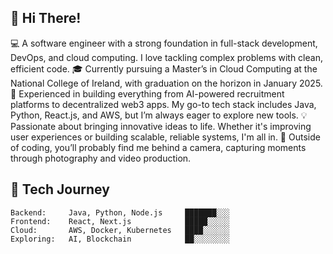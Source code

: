 ## 👋 Hi There!

💻 A software engineer with a strong foundation in full-stack development, DevOps, and cloud computing. I love tackling complex problems with clean, efficient code.
🎓 Currently pursuing a Master’s in Cloud Computing at the National College of Ireland, with graduation on the horizon in January 2025.
🚀 Experienced in building everything from AI-powered recruitment platforms to decentralized web3 apps. My go-to tech stack includes Java, Python, React.js, and AWS, but I’m always eager to explore new tools.
💡 Passionate about bringing innovative ideas to life. Whether it's improving user experiences or building scalable, reliable systems, I'm all in.
📸 Outside of coding, you’ll probably find me behind a camera, capturing moments through photography and video production.




## 🚀 Tech Journey
```
Backend:     Java, Python, Node.js     ███████░░░
Frontend:    React, Next.js            █████░░░░░
Cloud:       AWS, Docker, Kubernetes   ████░░░░░░
Exploring:   AI, Blockchain            ██░░░░░░░░
```
